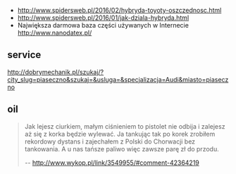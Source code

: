 - http://www.spidersweb.pl/2016/02/hybryda-toyoty-oszczednosc.html
- http://www.spidersweb.pl/2016/01/jak-dziala-hybryda.html
- Największa darmowa baza części używanych w Internecie http://www.nanodatex.pl/

## service

http://dobrymechanik.pl/szukaj/?city_slug=piaseczno&szukaj=&usluga=&specjalizacja=Audi&miasto=piaseczno

## oil

>Jak lejesz ciurkiem, małym ciśnieniem to pistolet nie odbija i zalejesz aż się z korka będzie wylewać.
Ja tankując tak po korek zrobiłem rekordowy dystans i zajechałem z Polski do Chorwacji bez tankowania. A u nas tańsze paliwo więc zawsze parę zł do przodu.
>
>-- http://www.wykop.pl/link/3549955/#comment-42364219

